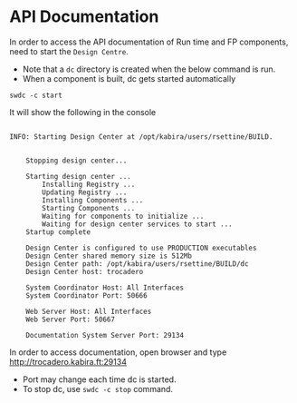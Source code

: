 # API Documentation

In order to access the API documentation of Run time and FP components, need to start the `Design Centre`.
- Note that a `dc` directory is created when the below command is run.
- When a component is built, dc gets started automatically
```
swdc -c start
```
It will show the following in the console
```

INFO: Starting Design Center at /opt/kabira/users/rsettine/BUILD.


	Stopping design center...

	Starting design center ...
		Installing Registry ...
		Updating Registry ...
		Installing Components ...
		Starting Components ...
		Waiting for components to initialize ...
		Waiting for design center services to start ...
	Startup complete

	Design Center is configured to use PRODUCTION executables
	Design Center shared memory size is 512Mb
	Design Center path: /opt/kabira/users/rsettine/BUILD/dc
	Design Center host: trocadero
	
	System Coordinator Host: All Interfaces
	System Coordinator Port: 50666
	
	Web Server Host: All Interfaces
	Web Server Port: 50667
	
	Documentation System Server Port: 29134
```
In order to access documentation, open browser and type http://trocadero.kabira.ft:29134
- Port may change each time dc is started.
- To stop dc, use `swdc -c stop` command.
